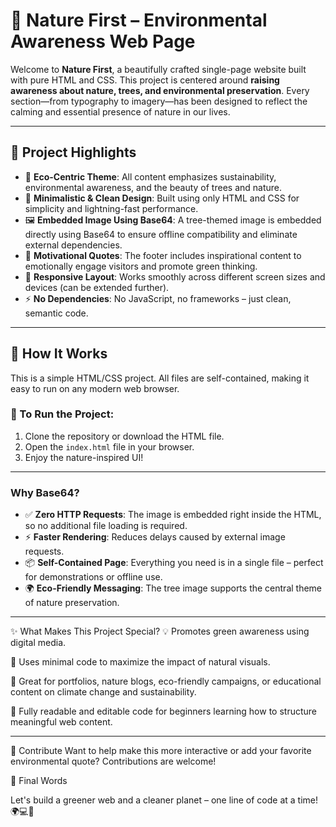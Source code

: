 # 🌿 Nature First – Environmental Awareness Web Page 

Welcome to **Nature First**, a beautifully crafted single-page website built with pure HTML and CSS. This project is centered around **raising awareness about nature, trees, and environmental preservation**. Every section—from typography to imagery—has been designed to reflect the calming and essential presence of nature in our lives.

---

## 📌 Project Highlights

- 🌳 **Eco-Centric Theme**: All content emphasizes sustainability, environmental awareness, and the beauty of trees and nature.
- 🎨 **Minimalistic & Clean Design**: Built using only HTML and CSS for simplicity and lightning-fast performance.
- 🖼️ **Embedded Image Using Base64**: A tree-themed image is embedded directly using Base64 to ensure offline compatibility and eliminate external dependencies.
- 💬 **Motivational Quotes**: The footer includes inspirational content to emotionally engage visitors and promote green thinking.
- 📱 **Responsive Layout**: Works smoothly across different screen sizes and devices (can be extended further).
- ⚡ **No Dependencies**: No JavaScript, no frameworks – just clean, semantic code.

---

## 🔧 How It Works

This is a simple HTML/CSS project. All files are self-contained, making it easy to run on any modern web browser.

### 🔗 To Run the Project:
1. Clone the repository or download the HTML file.
2. Open the `index.html` file in your browser.
3. Enjoy the nature-inspired UI!

---

### Why Base64?

- ✅ **Zero HTTP Requests**: The image is embedded right inside the HTML, so no additional file loading is required.
- ⚡ **Faster Rendering**: Reduces delays caused by external image requests.
- 📦 **Self-Contained Page**: Everything you need is in a single file – perfect for demonstrations or offline use.
- 🌍 **Eco-Friendly Messaging**: The tree image supports the central theme of nature preservation.

---


✨ What Makes This Project Special?
💡 Promotes green awareness using digital media.

🌱 Uses minimal code to maximize the impact of natural visuals.

🎯 Great for portfolios, nature blogs, eco-friendly campaigns, or educational content on climate change and sustainability.

📖 Fully readable and editable code for beginners learning how to structure meaningful web content.


---

💚 Contribute
Want to help make this more interactive or add your favorite environmental quote? Contributions are welcome!


🌟 Final Words

Let's build a greener web and a cleaner planet – one line of code at a time! 🌍💻🌲


